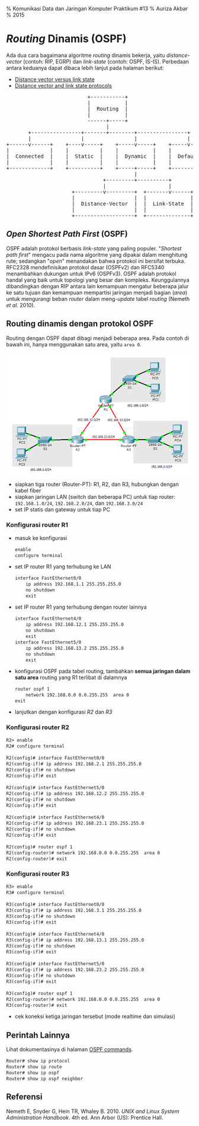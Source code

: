 % Komunikasi Data dan Jaringan Komputer
  Praktikum #13
% Auriza Akbar
% 2015

# *Routing* Dinamis (OSPF)

Ada dua cara bagaimana algoritme *routing* dinamis bekerja, yaitu *distance-vector* (contoh: RIP, EGRP) dan *link-state* (contoh: OSPF, IS-IS).
Perbedaan antara keduanya dapat dibaca lebih lanjut pada halaman berikut:

- [Distance vector versus link state](http://packetlife.net/blog/2008/oct/2/distance-vector-versus-link-state/)
- [Distance vector and link state protocols](https://www.youtube.com/watch?v=ygxBBMztT4U)


<pre>
                          +-----------+
                          |           |
                          |  Routing  |
                          |           |
                          ------+-----+
                                |
       +----------------+-------+--------+----------------+
       |                |                |                |
+------v------+    +----v-----+    +-----v-----+    +-----v-----+
|             |    |          |    |           |    |           |
|  Connected  |    |  Static  |    |  Dynamic  |    |  Default  |
|             |    |          |    |           |    |           |
+-------------+    +----------+    +-----+-----+    +-----------+
                                         |
                               +---------+----------+
                               |                    |
                     +---------v---------+  +-------v------+
                     |                   |  |              |
                     |  Distance-Vector  |  |  Link-State  |
                     |                   |  |              |                            
                     +-------------------+  +--------------+
</pre>


## *Open Shortest Path First* (OSPF)

OSPF adalah protokol berbasis *link-state* yang paling populer.
"*Shortest path first*" mengacu pada nama algoritme yang dipakai dalam menghitung rute; sedangkan "*open*" menandakan bahwa protokol ini bersifat terbuka.
RFC2328 mendefinisikan protokol dasar (OSPFv2) dan RFC5340 menambahkan dukungan untuk IPv6 (OSPFv3).
OSPF adalah protokol handal yang baik untuk topologi yang besar dan kompleks.
Keunggulannya dibandingkan dengan RIP antara lain kemampuan mengatur beberapa jalur ke satu tujuan dan kemampuan mempartisi jaringan menjadi bagian (*area*) untuk mengurangi beban *router* dalam meng-*update* tabel *routing* (Nemeth *et al.* 2010).

## Routing dinamis dengan protokol OSPF

Routing dengan OSPF dapat dibagi menjadi beberapa area.
Pada contoh di bawah ini, hanya menggunakan satu area, yaitu `area 0`.

![Routing dinamis dengan OSPF](etc/12/rip.png)

- siapkan tiga router (Router-PT): R1, R2, dan R3, hubungkan dengan kabel fiber
- siapkan jaringan LAN (switch dan beberapa PC) untuk tiap router: `192.168.1.0/24`, `192.168.2.0/24`, dan `192.168.3.0/24`
- set IP statis dan gateway untuk tiap PC

### Konfigurasi router R1

- masuk ke konfigurasi

    ~~~
    enable
    configure terminal
    ~~~

- set IP router R1 yang terhubung ke LAN

    ~~~
    interface FastEthernet0/0
        ip address 192.168.1.1 255.255.255.0
        no shutdown
        exit
    ~~~

- set IP router R1 yang terhubung dengan router lainnya

    ~~~
    interface FastEthernet4/0
        ip address 192.168.12.1 255.255.255.0
        no shutdown
        exit
    interface FastEthernet5/0
        ip address 192.168.13.2 255.255.255.0
        no shutdown
        exit
    ~~~

- konfigurasi OSPF pada tabel routing, tambahkan **semua jaringan dalam satu area** routing yang R1 terlibat di dalamnya

    ~~~
    router ospf 1
        network 192.168.0.0 0.0.255.255  area 0
    exit
    ~~~

<!--
        network 192.168.2.0  0.0.0.255  area 0
        network 192.168.3.0  0.0.0.255  area 0
        network 192.168.12.0 0.0.0.255  area 0
        network 192.168.13.0 0.0.0.255  area 0
        network 192.168.23.0 0.0.0.255  area 0
-->

- lanjutkan dengan konfigurasi _R2_ dan _R3_


### Konfigurasi router R2


~~~
R2> enable
R2# configure terminal

R2(config)# interface FastEthernet0/0
R2(config-if)# ip address 192.168.2.1 255.255.255.0
R2(config-if)# no shutdown
R2(config-if)# exit

R2(config)# interface FastEthernet5/0
R2(config-if)# ip address 192.168.12.2 255.255.255.0
R2(config-if)# no shutdown
R2(config-if)# exit

R2(config)# interface FastEthernet4/0
R2(config-if)# ip address 192.168.23.1 255.255.255.0
R2(config-if)# no shutdown
R2(config-if)# exit

R2(config)# router ospf 1
R2(config-router)# network 192.168.0.0 0.0.255.255  area 0
R2(config-router)# exit
~~~

### Konfigurasi router R3

~~~
R3> enable
R3# configure terminal

R3(config)# interface FastEthernet0/0
R3(config-if)# ip address 192.168.3.1 255.255.255.0
R3(config-if)# no shutdown
R3(config-if)# exit

R3(config)# interface FastEthernet4/0
R3(config-if)# ip address 192.168.13.1 255.255.255.0
R3(config-if)# no shutdown
R3(config-if)# exit

R3(config)# interface FastEthernet5/0
R3(config-if)# ip address 192.168.23.2 255.255.255.0
R3(config-if)# no shutdown
R3(config-if)# exit

R3(config)# router ospf 1
R2(config-router)# network 192.168.0.0 0.0.255.255  area 0
R3(config-router)# exit
~~~

- cek koneksi ketiga jaringan tersebut (mode realtime dan simulasi)

## Perintah Lainnya

Lihat dokumentasinya di halaman [OSPF commands](http://www.cisco.com/c/en/us/td/docs/ios/12_2/iproute/command/reference/fiprrp_r/1rfospf.html).

~~~
Router# show ip protocol
Router# show ip route
Router# show ip ospf
Router# show ip ospf neighbor
~~~

## Referensi

Nemeth E, Snyder G, Hein TR, Whaley B. 2010. *UNIX and Linux System Administration Handbook*. 4th ed. Ann Arbor (US): Prentice Hall.
